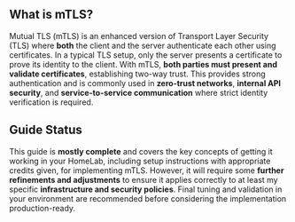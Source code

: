 ## What is mTLS?

Mutual TLS (mTLS) is an enhanced version of Transport Layer Security (TLS) where **both** the client and the server authenticate each other using certificates. In a typical TLS setup, only the server presents a certificate to prove its identity to the client. With mTLS, **both parties must present and validate certificates**, establishing two-way trust. This provides strong authentication and is commonly used in **zero-trust networks**, **internal API security**, and **service-to-service communication** where strict identity verification is required.

## Guide Status

This guide is **mostly complete** and covers the key concepts of getting it working in your HomeLab, including setup instructions with appropriate credits given, for implementing mTLS. However, it will require some **further refinements and adjustments** to ensure it applies correctly to at least my specific **infrastructure and security policies**. Final tuning and validation in your environment are recommended before considering the implementation production-ready.
